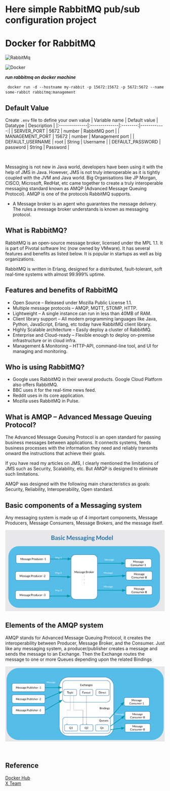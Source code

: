  # Here simple RabbitMQ pub/sub configuration project
 
 
 
 
 
 
 
 
 
 
 
 
 
 
 
 
 
 # Docker for RabbitMQ
<img alt="RabbitMq" src="https://img.shields.io/badge/RabbitMq-FF6600?&style=flat&logo=rabbitmq&logoColor=FFFFFF">&nbsp;

<img alt="Docker" src="https://img.shields.io/badge/Docker-2496ED?&style=flat&logo=docker&logoColor=ffffff">&nbsp;

 **_run rabbitmq on docker machine_**

```shell
 docker run -d --hostname my-rabbit -p 15672:15672 -p 5672:5672 --name some-rabbit rabbitmq:management
```

## Default Value
Create `.env` file to define your own value
| Variable name | Default value | Datatype | Description |
|:--------------|:--------------|:--------:|------------:|
| SERVER_PORT | 5672 | number | RabbitMQ port |
| MANAGEMENT_PORT | 15672 | number | Management port |
| DEFAULT_USERNAME | root | String | Username |
| DEFAULT_PASSWORD | password | String | Password |

<br>

Messaging is not new in Java world, developers have been using it with the help of JMS in Java. However, JMS is not truly interoperable as it is tightly coupled with the JVM and Java world. Big Organisations like JP Morgan, CISCO, Microsoft, RedHat, etc came together to create a truly interoperable messaging standard known as AMQP (Advanced Message Queuing Protocol). AMQP is one of the protocols RabbitMQ supports.

* A Message broker is an agent who guarantees the message delivery. The rules a message broker understands is known as messaging protocol.

## What is RabbitMQ?
RabbitMQ is an open-source message broker, licensed under the MPL 1.1. It is part of Pivotal software Inc (now owned by VMware). It has several features and benefits as listed below. It is popular in startups as well as big organizations.

RabbitMQ is written in Erlang, designed for a distributed, fault-tolerant, soft real-time systems with almost 99.999% uptime.

## Features and benefits of RabbitMQ
- Open Source – Released under Mozilla Public License 1.1.
- Multiple message protocols – AMQP, MQTT, STOMP, HTTP.
- Lightweight – A single instance can run in less than 40MB of RAM.
- Client library support – All modern programming languages like Java, Python, JavaScript, Erlang, etc today have RabbitMQ client library.
- Highly Scalable architecture – Easily deploy a cluster of RabbitMQ.
- Enterprise and Cloud-ready – Flexible enough to deploy on-premise infrastructure or in cloud infra.
- Management & Monitoring – HTTP-API, command-line tool, and UI for managing and monitoring.

## Who is using RabbitMQ?
- Google uses RabbitMQ in their several products. Google Cloud Platform also offers RabbitMQ.
- BBC uses it for the real-time news feed.
- Reddit uses in its core application.
- Mozilla uses RabbitMQ in Pulse.


## What is AMQP – Advanced Message Queuing Protocol?
The Advanced Message Queuing Protocol is an open standard for passing business messages between applications.  It connects systems, feeds business processes with the information they need and reliably transmits onward the instructions that achieve their goals.

If you have read my articles on JMS, I clearly mentioned the limitations of JMS such as Security, Scalability, etc. But AMQP is designed to eliminate such limitations.

AMQP was designed with the following main characteristics as goals: Security, Reliability, Interoperability, Open standard.

## Basic components of a Messaging system

Any messaging system is made up of 4 important components, Message Producers, Message Consumers, Message Brokers, and the message itself.

![messaging system](base.jpg)

## Elements of the AMQP system

AMQP stands for Advanced Message Queuing Protocol, it creates the interoperability between Producer, Message Broker, and the Consumer. Just like any messaging system, a producer/publisher creates a message and sends the message to an Exchange. Then the Exchange routes the message to one or more Queues depending upon the related Bindings

![amqp](amqp.png)

<br>

## Reference
[Docker Hub](https://hub.docker.com/_/rabbitmq) <br>
[X Team](https://x-team.com/blog/set-up-rabbitmq-with-docker-compose/)
